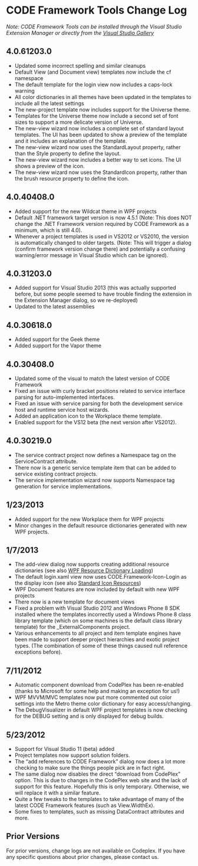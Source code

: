 ﻿# CODE Framework Tools Change Log

_Note: CODE Framework Tools can be installed through the Visual Studio Extension Manager or directly from the [Visual Studio Gallery](http://visualstudiogallery.msdn.microsoft.com/91b58827-9720-487a-930c-c19a76c0b853)_

## 4.0.61203.0

* Updated some incorrect spelling and similar cleanups
* Default View (and Document view) templates now include the cf namespace
* The default template for the login view now includes a caps-lock warning
* All color dictionaries in all themes have been updated in the templates to include all the latest settings
* The new-project template now includes support for the Universe theme.
* Templates for the Universe theme now include a second set of font sizes to support a more delicate version of Universe.
* The new-view wizard now includes a complete set of standard layout templates. The UI has been updated to show a preview of the template and it includes an explanation of the template.
* The new-view wizard now uses the StandardLayout property, rather than the Style property to define the layout.
* The new-view wizard now includes a better way to set icons. The UI shows a preview of the icon.
* The new-view wizard now uses the StandardIcon property, rather than the brush resource property to define the icon.

## 4.0.40408.0
* Added support for the new Wildcat theme in WPF projects
* Default .NET framework target version is now 4.5.1 (Note: This does NOT change the .NET Framework version required by CODE Framework as a minimum, which is still 4.0).
* Whenever a project templates is used in VS2012 or VS2010, the version is automatically changed to older targets. (Note: This will trigger a dialog (confirm framework version change there) and potentially a confusing warning/error message in Visual Studio which can be ignored).

## 4.0.31203.0
* Added support for Visual Studio 2013 (this was actually supported before, but some people seemed to have trouble finding the extension in the Extension Manager dialog, so we re-deployed)
* Updated to the latest assemblies

## 4.0.30618.0
* Added support for the Geek theme
* Added support for the Vapor theme

## 4.0.30408.0
* Updated some of the visual to match the latest version of CODE Framework
* Fixed an issue with curly bracket positions related to service interface parsing for auto-implemented interfaces.
* Fixed an issue with service parsing for both the development service host and runtime service host wizards.
* Added an application icon to the Workplace theme template.
* Enabled support for the VS12 beta (the next version after VS2012).

## 4.0.30219.0
* The service contract project now defines a Namespace tag on the ServiceContract attribute.
* There now is a generic service template item that can be added to service existing contract projects.
* The service implementation wizard now supports Namespace tag generation for service implementations.

## 1/23/2013
* Added support for the new Workplace them for WPF projects
* Minor changes in the default resource dictionaries generated with new WPF projects.

## 1/7/2013
* The add-view dialog now supports creating additional resource dictionaries (see also [WPF Resource Dictionary Loading](WPF-Resource-Dictionary-Loading))
* The default login.xaml view now uses CODE.Framework-Icon-Login as the display icon (see also [Standard Icon Resources](Standard-Icon-Resources))
* WPF Document features are now included by default with new WPF projects
* There now is a new template for document views
* Fixed a problem with Visual Studio 2012 and Windows Phone 8 SDK installed where the templates incorrectly used a Windows Phone 8 class library template (which on some machines is the default class library template) for the _ExternalComponents project.
* Various enhancements to all project and item template engines have been made to support deeper project hierarchies and exotic project types. (The combination of some of these things caused null reference exceptions before).

## 7/11/2012
* Automatic component download from CodePlex has been re-enabled (thanks to Microsoft for some help and making an exception for us!)
* WPF MVVM/MVC templates now put more commented out color settings into the Metro theme color dictionary for easy access/changing.
* The DebugVisualizer in default WPF project templates is now checking for the DEBUG setting and is only displayed for debug builds.

## 5/23/2012
* Support for Visual Studio 11 (beta) added
* Project templates now support solution folders.
* The “add references to CODE Framework” dialog now does a lot more checking to make sure the things people pick are in fact right.
* The same dialog now disables the direct “download from CodePlex” option. This is due to changes in the CodePlex web site and the lack of support for this feature. Hopefully this is only temporary. Otherwise, we will replace it with a similar feature.
* Quite a few tweaks to the templates to take advantage of many of the latest CODE Framework features (such as View.WidthEx).
* Some fixes to templates, such as missing DataContract attributes and more.
 
## Prior Versions
For prior versions, change logs are not available on Codeplex. If you have any specific questions about prior changes, please contact us.